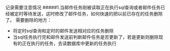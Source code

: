 记录需要注意情况
#####1.当邮件任务刚被读取正在执行sql查询或者邮件任务已经被定时等待发送，这时修改了邮件任务，如何快速的把以前已存在的任务删除了。
需要删除的地方：
* 将定时sql查询和定时的邮件发送相对应的任务删除
* 当sql任务执行完和邮件发送前判断邮件任务是否更新了，若是更新则删除现有的正在执行的任务，去读数据库中更新的任务执行
